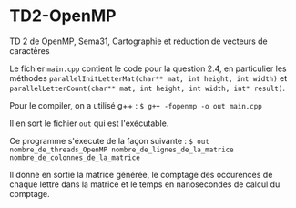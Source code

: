 # TD2-OpenMP
TD 2 de OpenMP, Sema31, Cartographie et réduction de vecteurs de caractères

Le fichier `main.cpp` contient le code pour la question 2.4, en particulier les méthodes
`parallelInitLetterMat(char** mat, int height, int width)` et
`parallelLetterCount(char** mat, int height, int width, int* result)`.

Pour le compiler, on a utilisé g++ :
`$ g++ -fopenmp -o out main.cpp`

Il en sort le fichier `out` qui est l'exécutable.

Ce programme s'éxecute de la façon suivante : 
`$ out nombre_de_threads_OpenMP nombre_de_lignes_de_la_matrice nombre_de_colonnes_de_la_matrice`

Il donne en sortie la matrice générée, le comptage des occurences de chaque lettre dans la matrice et le temps en
nanosecondes de calcul du comptage.